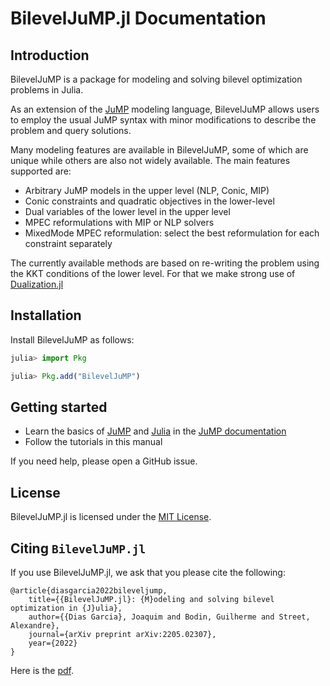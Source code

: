 # BilevelJuMP.jl Documentation

## Introduction

BilevelJuMP is a package for modeling and solving bilevel optimization problems
in Julia.

As an extension of the [JuMP](https://jump.dev/) modeling language, BilevelJuMP
allows users to employ the usual JuMP syntax with minor modifications to
describe the problem and query solutions.

Many modeling features are available in BilevelJuMP, some of which are unique
while others are also not widely available. The main features supported are:

- Arbitrary JuMP models in the upper level (NLP, Conic, MIP)
- Conic constraints and quadratic objectives in the lower-level
- Dual variables of the lower level in the upper level
- MPEC reformulations with MIP or NLP solvers
- MixedMode MPEC reformulation: select the best reformulation for each constraint separately

The currently available methods are based on re-writing the problem using the
KKT conditions of the lower level. For that we make strong use of
[Dualization.jl](https://github.com/JuMP-dev/Dualization.jl)

## Installation

Install BilevelJuMP as follows:

```julia
julia> import Pkg

julia> Pkg.add("BilevelJuMP")
```

## Getting started

- Learn the basics of
[JuMP](https://jump.dev/JuMP.jl/stable/tutorials/getting_started/getting_started_with_JuMP/) and
[Julia](https://jump.dev/JuMP.jl/stable/tutorials/getting_started/getting_started_with_julia/)
in the
[JuMP documentation](https://jump.dev/JuMP.jl/stable/)
- Follow the tutorials in this manual

If you need help, please open a GitHub issue.

## License

BilevelJuMP.jl is licensed under the
[MIT License](https://github.com/joaquimg/BilevelJuMP.jl/blob/master/LICENSE).

## Citing `BilevelJuMP.jl`

If you use BilevelJuMP.jl, we ask that you please cite the following:

```
@article{diasgarcia2022bileveljump,
    title={{BilevelJuMP.jl}: {M}odeling and solving bilevel optimization in {J}ulia},
    author={{Dias Garcia}, Joaquim and Bodin, Guilherme and Street, Alexandre},
    journal={arXiv preprint arXiv:2205.02307},
    year={2022}
}
```

Here is the [pdf](https://arxiv.org/pdf/2205.02307.pdf).
